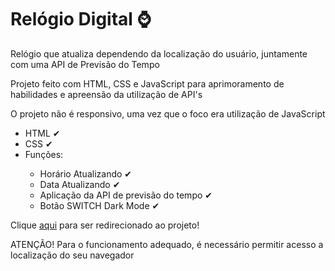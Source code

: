 <h1>Relógio Digital ⌚</h1>

<p>Relógio que atualiza dependendo da localização do usuário, juntamente com uma API de Previsão do Tempo</p>
<p>Projeto feito com HTML, CSS e JavaScript para aprimoramento de habilidades e apreensão da utilização de API's</p>
<p>O projeto não é responsivo, uma vez que o foco era utilização de JavaScript</p>

<ul>
<li>HTML ✔</li>
<li>CSS ✔</li>
<li>Funções:</li>
  <ul>
    <li>Horário Atualizando ✔</li>
    <li>Data Atualizando ✔</li>
    <li>Aplicação da API de previsão do tempo ✔</li>
    <li>Botão SWITCH Dark Mode ✔</li>
  </ul>
</ul>

Clique <a href="https://not-felipe.github.io/Relogio-Digital-JS/">aqui</a> para ser redirecionado ao projeto!
<p>ATENÇÃO! Para o funcionamento adequado, é necessário permitir acesso a localização do seu navegador</p>
